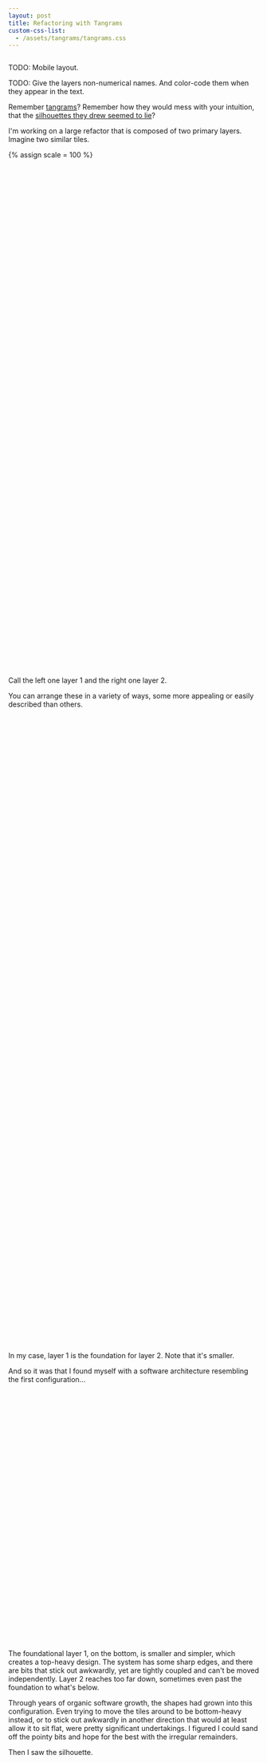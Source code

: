 ```yaml
---
layout: post
title: Refactoring with Tangrams
custom-css-list:
  - /assets/tangrams/tangrams.css
---
```


<svg width="0" height="0">
  <defs>
    <polygon
      id="triangle-large"
      vector-effect="non-scaling-stroke"
      points="0,1 1,1 1,0"
      transform-origin="1 1"
    />
    <clipPath id="clip-large">
      <use href="#triangle-large"/>
    </clipPath>
    <polygon
      id="triangle-small"
      vector-effect="non-scaling-stroke"
      points="0,1 1,1 1,0"
      transform-origin="1 1"
      transform="scale(0.707, 0.707)"
    />
    <clipPath id="clip-small">
      <use href="#triangle-small"/>
    </clipPath>
    <polygon
      id="rectangle"
      vector-effect="non-scaling-stroke"
      points="0,0 1,0 1,0.707 0,0.707"
    />
    <clipPath id="clip-rectangle">
      <use href="#rectangle"/>
    </clipPath>
  </defs>
</svg>

TODO: Mobile layout.

TODO: Give the layers non-numerical names. And color-code them when they appear in the text.

Remember [tangrams](https://en.wikipedia.org/wiki/Tangram)? Remember how they would mess with your intuition, that the [silhouettes they drew seemed to lie](https://en.wikipedia.org/wiki/Tangram#Paradoxes)?

I'm working on a large refactor that is composed of two primary layers. Imagine two similar tiles.

{% assign scale = 100 %}

<p class="svg-container">
  <svg width="{{ scale }}px" height="{{ scale }}px" viewBox="0 0 1 1">
    {% include_relative tangram/piece.html id="1-1" class="one" points="0.292,1 1,1 1,0.292" %}
  </svg>

  <svg width="{{ scale }}px" height="{{ scale }}px" viewBox="0 0 1 1">
    {% include_relative tangram/piece.html id="2-1" class="two" points="0,1 1,1 1,0" %}
  </svg>
</p>

Call the left one <span class="one">layer 1</span> and the right one <span class="two">layer 2</span>.

You can arrange these in a variety of ways, some more appealing or easily described than others.

<p class="svg-container">
  <svg width="{{ scale }}px" height="{{ scale }}px" viewBox="0 0 1 1">
    {% include_relative tangram/piece.html id="3-1" class="one" points="1,0 1,0.707 0.292,0.707" %}
    {% include_relative tangram/piece.html id="3-2" class="two" points="0,1 0,0 1,0" %}
  </svg>
  <svg width="{{ scale | times: 2 }}px" height="{{ scale }}px" viewBox="-1 0 2 1">
    {% include_relative tangram/piece.html id="4-1" class="one" points="0,1 -0.707,1 0,0.292" %}
    {% include_relative tangram/piece.html id="4-2" class="two" points="0,0 0,1 1,1" %}
  </svg>
  <svg width="{{ scale | times: 1.41 | round }}px" height="{{ scale | times: 1.41 | round }}px" viewBox="-0.707 -0.707 1.41 1.41">
    {% include_relative tangram/piece.html id="5-1" class="one" points="-0.5,0 0.5,0 0,0.5" %}
    {% include_relative tangram/piece.html id="5-2" class="two" points="-0.707,0 0.707,0 0,-0.707" %}
  </svg>
</p>

In my case, <span class="one">layer 1</span> is the foundation for <span class="two">layer 2</span>. Note that it's smaller.

And so it was that I found myself with a software architecture resembling the first configuration...

<p class="svg-container">
  <svg width="{{ scale }}px" height="{{ scale }}px" viewBox="0 0 1 1">
    {% include_relative tangram/piece.html id="6-1" class="one" points="1,0 1,0.707 0.292,0.707" %}
    {% include_relative tangram/piece.html id="6-2" class="two" points="0,1 0,0 1,0" %}
  </svg>
</p>

The foundational <span class="one">layer 1</span>, on the bottom, is smaller and simpler, which creates a top-heavy design. The system has some sharp edges, and there are bits that stick out awkwardly, yet are tightly coupled and can't be moved independently. <span class="two">Layer 2</span> reaches too far down, sometimes even past the foundation to what's below.

Through years of organic software growth, the shapes had grown into this configuration. Even trying to move the tiles around to be bottom-heavy instead, or to stick out awkwardly in another direction that would at least allow it to sit flat, were pretty significant undertakings. I figured I could sand off the pointy bits and hope for the best with the irregular remainders.

Then I saw the silhouette.

<p class="svg-container">
  <svg width="{{ scale }}px" height="{{ scale }}px" viewBox="0 0 1 1">
    {% include_relative tangram/piece.html id="7-1" class="silhouette" points="0,0 1,0 1,0.707 0.292,0.707 0,1" %}
  </svg>
</p>

You can construct that with these pieces instead.

<p class="svg-container">
  <svg width="{{ scale }}px" height="{{ scale }}px" viewBox="0 0 1 1">
    {% include_relative tangram/piece.html id="8-1" class="three" points="0,0 1,0 1,0.707 0,0.707" %}
    {% include_relative tangram/piece.html id="8-2" class="four" points="0,0.707 0.292,0.707 0,1" %}
  </svg>
</p>

Still a little awkward, yes, but the relationship of the silhouette to the constituent tiles is _much less surprising_! And all we had to do to get here is to redraw the lines. Most of the stuff stayed where it was. And by merely redrawing the lines, we have rearchitected the system away from a two-layer system to one <span class="three">main body</span>, with some <span class="four">hacks</span> (most likely) bolted onto the side. Ah, software in the real world.

Now, should we want to, it's a lot easier to move the <span class="four">hacks</span> around and change the silhouette, since it has relatively little connection to the <span class="three">main body</span>. If we want to make a change to the silhouette for some reason (that is, the system, holistically), we can do it with less effort and more flexibility.

<p class="svg-container">
  <svg width="{{ scale | times: 1.584 | round }}px" height="{{ scale | times: 0.707 | round }}px" viewBox="-0.292 0 1.584 0.707">
    {% include_relative tangram/piece.html id="9-1" class="three" points="0,0 1,0 1,0.707 0,0.707" %}
    {% include_relative tangram/piece.html id="9-2" class="four" points="1,0.707 1.292,0.707 1,0.414" %}
  </svg>
</p>

Now it lies flat.

<p class="svg-container">
  <svg width="{{ scale }}px" height="{{ scale }}px" viewBox="0 0 1 1">
    {% include_relative tangram/piece.html id="10-1" class="three" points="0,1 1,1 1,0.292 0,0.292" %}
    {% include_relative tangram/piece.html id="10-2" class="four" points="0.292,0.292 0.707,0.292 0.5,0.094" %}
  </svg>
</p>

Now it lies flat _and_ is symmetrical (though some of it is loosely coupled, in the sense that there's nothing that's snapping the alignment of the <span class="four">hacks</span> to the center).

Let's rewind a bit. What if we _did_ put in the effort to move the original tiles around a bit?

<p class="svg-container">
  <svg width="{{ scale | times: 1.414 | round }}px" height="{{ scale | times: 0.707 | round }}px" viewBox="0 0 1.414 0.707">
    {% include_relative tangram/piece.html id="11-1" class="one" points="0.707,0.707 1.414,0 1.414,0.707" %}
    {% include_relative tangram/piece.html id="11-2" class="two" points="0,0 0.707,0.707 1.414,0" %}
  </svg>
</p>

In a silhouette, that looks like this.

<p class="svg-container">
  <svg width="{{ scale | times: 1.414 | round }}px" height="{{ scale | times: 0.707 | round }}px" viewBox="0 0 1.414 0.707">
    {% include_relative tangram/piece.html id="12-1" class="silhouette" points="0,0 1.414,0 1.414,0.707 0.707,0.707" %}
  </svg>
</p>

You might be able to see where this is going.

<p class="svg-container">
  <svg width="{{ scale | times: 1.414 | round }}px" height="{{ scale | times: 0.707 | round }}px" viewBox="0 0 1.414 0.707">
    {% include_relative tangram/piece.html id="13-1" class="five" points="0.707,0 1.414,0 1.414,0.707 0.707,0.707" %}
    {% include_relative tangram/piece.html id="13-2" class="six" points="0,0 0.707,0 0.707,0.707" %}
  </svg>
</p>

A different architecture! Like the other one, it's not really a two-layer architecture anymore. The precence of the <span class="six">square</span> is an improvement, since squares are even simpler to describe than rectangles. There's still a <span class="five">triangle</span> sticking out the side, but it matches the side of the <span class="six">square</span> perfectly: a good abstraction boundary, perhaps, or a minimally-but-fully-expressive API?

